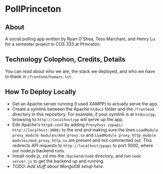 # PollPrinceton

## About

A social polling app written by Ryan O'Shea, Tess Marchant, and Henry Lu for a semester project in COS 333 at Princeton.

## Technology Colophon, Credits, Details

You can read about who we are, the stack we deployed, and who we have to thank in `/frontend/humans.txt`.

## How To Deploy Locally

- Get an Apache server running (I used XAMPP) to actually serve the app.
- Create a symlink between the Apache `htdocs` folder and the `/frontend` directory in this repository. For example, if your symlink is at `htdocs/pp`, browsing to `http://localhost/pp` will serve up the app. 
- Edit Apache's `httpd.conf` by adding `ProxyPass /ppapi/ http://localhost:3000/` to the end and making sure the lines `LoadModule proxy_module modules/mod_proxy.so` and `LoadModule proxy_http_module modules/mod_proxy_http.so` are present and not commented out. This redirects API requests to `http://localhost/ppapi` to port 3000, where our node.js backend runs. 
- Install node.js, cd into the `/backend/node` directory, and run `node server.js` to get the backend up and running. 
- *TODO: Add stuff about MongoDB setup here.*
